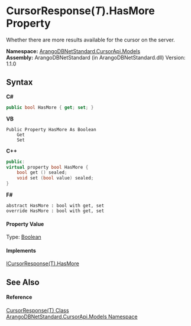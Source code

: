 # CursorResponse(*T*).HasMore Property 
 

Whether there are more results available for the cursor on the server.

**Namespace:**&nbsp;<a href="35799343-7a53-6c3b-95d1-21ff990d1b8b">ArangoDBNetStandard.CursorApi.Models</a><br />**Assembly:**&nbsp;ArangoDBNetStandard (in ArangoDBNetStandard.dll) Version: 1.1.0

## Syntax

**C#**<br />
``` C#
public bool HasMore { get; set; }
```

**VB**<br />
``` VB
Public Property HasMore As Boolean
	Get
	Set
```

**C++**<br />
``` C++
public:
virtual property bool HasMore {
	bool get () sealed;
	void set (bool value) sealed;
}
```

**F#**<br />
``` F#
abstract HasMore : bool with get, set
override HasMore : bool with get, set
```


#### Property Value
Type: <a href="https://docs.microsoft.com/dotnet/api/system.boolean" target="_blank" rel="noopener noreferrer">Boolean</a>

#### Implements
<a href="7914f620-08d6-944f-4b83-136d58e7a023">ICursorResponse(T).HasMore</a><br />

## See Also


#### Reference
<a href="ec7c9eef-883a-0a35-8871-b504b0ab7d85">CursorResponse(T) Class</a><br /><a href="35799343-7a53-6c3b-95d1-21ff990d1b8b">ArangoDBNetStandard.CursorApi.Models Namespace</a><br />